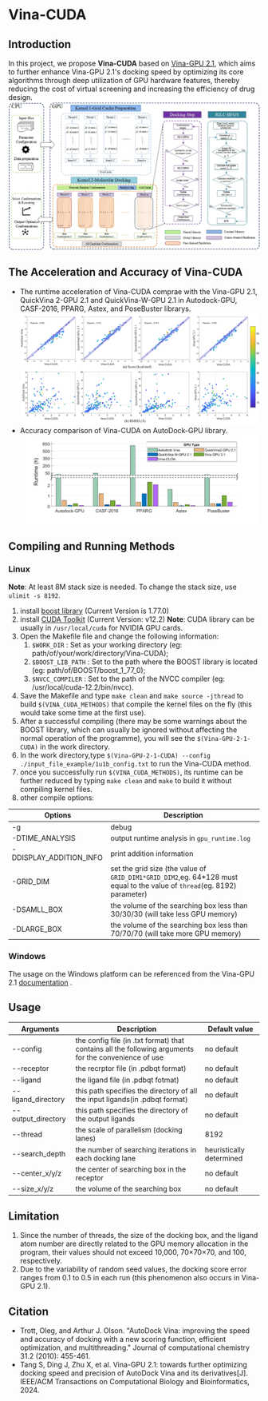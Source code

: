 # Vina-CUDA
## Introduction
In this project, we propose **Vina-CUDA** based on [Vina-GPU 2.1](https://github.com/DeltaGroupNJUPT/Vina-GPU-2.1), which aims to further enhance Vina-GPU 2.1's docking speed by optimizing its core algorithms through deep utilization of GPU hardware features, thereby reducing the cost of virtual screening and increasing the efficiency of drug design. 
![Vina-CUDA](./image/Vina-CUDA.jpg)

## The Acceleration and Accuracy of Vina-CUDA
* The runtime acceleration of Vina-CUDA comprae with the Vina-GPU 2.1, QuickVina 2-GPU 2.1 and QuickVina-W-GPU 2.1 in Autodock-GPU, CASF-2016, PPARG, Astex, and PoseBuster librarys.
![Vina-CUDA](./image/Autodck-GPU-RSMD-SCORE-Result.jpg)
* Accuracy comparison of Vina-CUDA on AutoDock-GPU library.
![Vina-CUDA](./image/docking_runtime_for_program_update.png)
 ## Compiling and Running Methods
 ### Linux
 **Note**: At least 8M stack size is needed. To change the stack size, use `ulimit -s 8192`.
 1. install [boost library](https://www.boost.org/) (Current Version is 1.77.0)
 2. install [CUDA Toolkit](https://developer.nvidia.com/cuda-downloads) (Current Version: v12.2)   **Note**: CUDA library can be usually in `/usr/local/cuda` for NVIDIA GPU cards.
 3. Open the Makefile file and change the following information: 
       1. `$WORK_DIR` : Set as your working directory (eg: path/of/your/work/directory/Vina-CUDA);
       2. `$BOOST_LIB_PATH` : Set to the path where the BOOST library is located (eg: path/of/BOOST/boost_1_77_0);
       3. `$NVCC_COMPILER` : Set to the path of the NVCC compiler (eg: /usr/local/cuda-12.2/bin/nvcc).
 4. Save the Makefile and type `make clean` and `make source -jthread` to build `$(VINA_CUDA_METHODS)` that compile the kernel files on the fly (this would take some time at the first use).
 5. After a successful compiling (there may be some warnings about the BOOST library, which can usually be ignored without affecting the normal operation of the programme), you will see the `$(Vina-GPU-2-1-CUDA)` in the work directory.
 6. In the work directory,type `$(Vina-GPU-2-1-CUDA) --config ./input_file_example/1u1b_config.txt` to run the Vina-CUDA method.
 7. once you successfully run `$(VINA_CUDA_METHODS)`, its runtime can be further reduced by typing `make clean` and `make` to build it without compiling kernel files.
 8. other compile options:

|Options| Description|
|--|--|
| -g | debug|
|-DTIME_ANALYSIS|output runtime analysis in `gpu_runtime.log`|
|-DDISPLAY_ADDITION_INFO|print addition information|
|-GRID_DIM|set the grid size (the value of `GRID_DIM1*GRID_DIM2`,eg. 64*128 must equal to the value of `thread`(eg. 8192) parameter)|
|-DSAMLL_BOX|the volume of the searching box less than 30/30/30 (will take less GPU memory)|
|-DLARGE_BOX|the volume of the searching box less than 70/70/70 (will take more GPU memory)

### Windows
The usage on the Windows platform can be referenced from the Vina-GPU 2.1 [documentation](https://github.com/DeltaGroupNJUPT/Vina-GPU-2.1?tab=readme-ov-file#windows) .

## Usage
|Arguments| Description|Default value
|--|--|--|
|--config | the config file (in .txt format) that contains all the following arguments for the convenience of use| no default
| --receptor | the recrptor file (in .pdbqt format)| no default
|--ligand| the ligand file (in .pdbqt fotmat)| no default
|--ligand_directory| this path specifies the directory of all the input ligands(in .pdbqt format) | no default
|--output_directory| this path specifies the directory of the output ligands | no default
|--thread| the scale of parallelism (docking lanes)|8192
|--search_depth| the number of searching iterations in each docking lane| heuristically determined
|--center_x/y/z|the center of searching box in the receptor|no default
|--size_x/y/z|the volume of the searching box|no default 

## Limitation
1. Since the number of threads, the size of the docking box, and the ligand atom number are directly related to the GPU memory allocation in the program, their values should not exceed 10,000, 70×70×70, and 100, respectively.
2. Due to the variability of random seed values, the docking score error ranges from 0.1 to 0.5 in each run (this phenomenon also occurs in Vina-GPU 2.1).

## Citation
* Trott, Oleg, and Arthur J. Olson. "AutoDock Vina: improving the speed and accuracy of docking with a new scoring function, efficient optimization, and multithreading." Journal of computational chemistry 31.2 (2010): 455-461.
* Tang S, Ding J, Zhu X, et al. Vina-GPU 2.1: towards further optimizing docking speed and precision of AutoDock Vina and its derivatives[J]. IEEE/ACM Transactions on Computational Biology and Bioinformatics, 2024.
